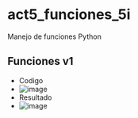 # act5_funciones_5i
Manejo de funciones Python
## Funciones v1
- Codigo
- ![image](https://github.com/user-attachments/assets/ada18f51-b447-48f3-ae89-f21818ce5dd4)
- Resultado
- ![image](https://github.com/user-attachments/assets/26b06d89-6ac9-42aa-88c8-b64c82028225)


